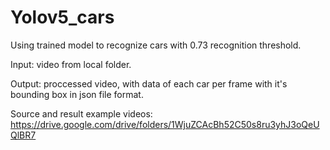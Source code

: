 # Yolov5_cars
Using trained model to recognize cars with 0.73 recognition threshold.

Input: video from local folder.

Output: proccessed video, with data of each car per frame with it's bounding box in json file format.

Source and result example videos: https://drive.google.com/drive/folders/1WjuZCAcBh52C50s8ru3yhJ3oQeUQlBR7

